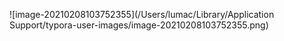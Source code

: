 ![image-20210208103752355](/Users/lumac/Library/Application Support/typora-user-images/image-20210208103752355.png)

